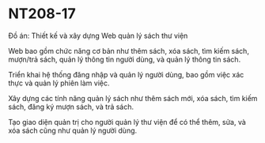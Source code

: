 # NT208-17
Đồ án: Thiết kế và xây dựng Web quản lý sách thư viện

Web bao gồm chức năng cơ bản như thêm sách, xóa sách, tìm kiếm sách, mượn/trả sách, quản lý thông tin người dùng, và quản lý thông tin sách.

Triển khai hệ thống đăng nhập và quản lý người dùng, bao gồm việc xác thực và quản lý phiên làm việc.

Xây dựng các tính năng quản lý sách như thêm sách mới, xóa sách, tìm kiếm sách, đăng ký mượn sách, và trả sách.
	
 Tạo giao diện quản trị cho người quản lý thư viện để có thể thêm, sửa, và xóa sách cũng như quản lý người dùng.

